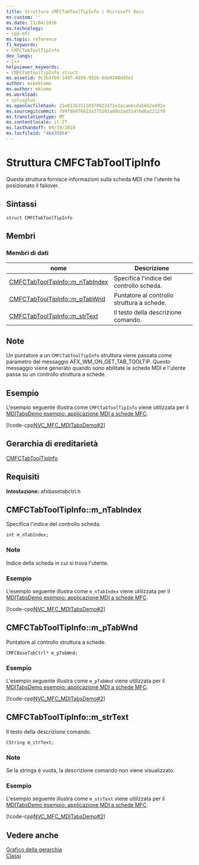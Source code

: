 ```yaml
---
title: Struttura CMFCTabToolTipInfo | Microsoft Docs
ms.custom: ''
ms.date: 11/04/2016
ms.technology:
- cpp-mfc
ms.topic: reference
f1_keywords:
- CMFCTabToolTipInfo
dev_langs:
- C++
helpviewer_keywords:
- CMFCTabToolTipInfo struct
ms.assetid: 9c3b3fb9-1497-4d59-932b-0da9348dd5e2
author: mikeblome
ms.author: mblome
ms.workload:
- cplusplus
ms.openlocfilehash: 21e612615110370922d71e1acaebcda56b2e692e
ms.sourcegitcommit: 799f9b976623a375203ad8b2ad5147bd6a2212f0
ms.translationtype: MT
ms.contentlocale: it-IT
ms.lasthandoff: 09/19/2018
ms.locfileid: "46435454"
---
```

# <a name="cmfctabtooltipinfo-structure"></a>Struttura CMFCTabToolTipInfo

Questa struttura fornisce informazioni sulla scheda MDI che l'utente ha posizionato il failover.

## <a name="syntax"></a>Sintassi

```
struct CMFCTabToolTipInfo
```

## <a name="members"></a>Membri

### <a name="data-members"></a>Membri di dati

|nome|Descrizione|
|----------|-----------------|
|[CMFCTabToolTipInfo::m_nTabIndex](#m_ntabindex)|Specifica l'indice del controllo scheda.|
|[CMFCTabToolTipInfo::m_pTabWnd](#m_ptabwnd)|Puntatore al controllo struttura a schede.|
|[CMFCTabToolTipInfo::m_strText](#m_strtext)|Il testo della descrizione comando.|

## <a name="remarks"></a>Note

Un puntatore a un `CMFCTabToolTipInfo` struttura viene passata come parametro del messaggio AFX_WM_ON_GET_TAB_TOOLTIP. Questo messaggio viene generato quando sono abilitate le schede MDI e l'utente passa su un controllo struttura a schede.

## <a name="example"></a>Esempio

L'esempio seguente illustra come `CMFCTabToolTipInfo` viene utilizzata per il [MDITabsDemo esempio: applicazione MDI a schede MFC](../../visual-cpp-samples.md).

[!code-cpp[NVC_MFC_MDITabsDemo#2](../../mfc/reference/codesnippet/cpp/cmfctabtooltipinfo-structure_1.cpp)]

## <a name="inheritance-hierarchy"></a>Gerarchia di ereditarietà

[CMFCTabToolTipInfo](../../mfc/reference/cmfctabtooltipinfo-structure.md)

## <a name="requirements"></a>Requisiti

**Intestazione:** afxbasetabctrl.h

##  <a name="m_ntabindex"></a>  CMFCTabToolTipInfo::m_nTabIndex

Specifica l'indice del controllo scheda.

```
int m_nTabIndex;
```

### <a name="remarks"></a>Note

Indice della scheda in cui si trova l'utente.

### <a name="example"></a>Esempio

L'esempio seguente illustra come `m_nTabIndex` viene utilizzata per il [MDITabsDemo esempio: applicazione MDI a schede MFC](../../visual-cpp-samples.md).

[!code-cpp[NVC_MFC_MDITabsDemo#2](../../mfc/reference/codesnippet/cpp/cmfctabtooltipinfo-structure_1.cpp)]

##  <a name="m_ptabwnd"></a>  CMFCTabToolTipInfo::m_pTabWnd

Puntatore al controllo struttura a schede.

```
CMFCBaseTabCtrl* m_pTabWnd;
```

### <a name="example"></a>Esempio

L'esempio seguente illustra come `m_pTabWnd` viene utilizzata per il [MDITabsDemo esempio: applicazione MDI a schede MFC](../../visual-cpp-samples.md).

[!code-cpp[NVC_MFC_MDITabsDemo#2](../../mfc/reference/codesnippet/cpp/cmfctabtooltipinfo-structure_1.cpp)]

##  <a name="m_strtext"></a>  CMFCTabToolTipInfo::m_strText

Il testo della descrizione comando.

```
CString m_strText;
```

### <a name="remarks"></a>Note

Se la stringa è vuota, la descrizione comando non viene visualizzato.

### <a name="example"></a>Esempio

L'esempio seguente illustra come `m_strText` viene utilizzata per il [MDITabsDemo esempio: applicazione MDI a schede MFC](../../visual-cpp-samples.md).

[!code-cpp[NVC_MFC_MDITabsDemo#2](../../mfc/reference/codesnippet/cpp/cmfctabtooltipinfo-structure_1.cpp)]

## <a name="see-also"></a>Vedere anche

[Grafico della gerarchia](../../mfc/hierarchy-chart.md)<br/>
[Classi](../../mfc/reference/mfc-classes.md)
